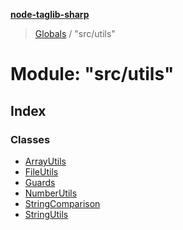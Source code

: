 **[node-taglib-sharp](../README.md)**

> [Globals](../globals.md) / "src/utils"

# Module: "src/utils"

## Index

### Classes

* [ArrayUtils](../classes/_src_utils_.arrayutils.md)
* [FileUtils](../classes/_src_utils_.fileutils.md)
* [Guards](../classes/_src_utils_.guards.md)
* [NumberUtils](../classes/_src_utils_.numberutils.md)
* [StringComparison](../classes/_src_utils_.stringcomparison.md)
* [StringUtils](../classes/_src_utils_.stringutils.md)
